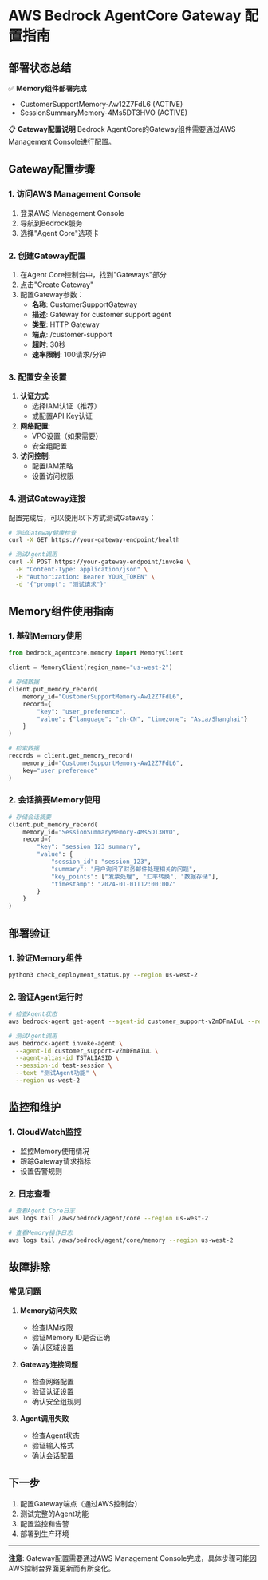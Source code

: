 # AWS Bedrock AgentCore Gateway 配置指南

## 部署状态总结

✅ **Memory组件部署完成**
- CustomerSupportMemory-Aw12Z7FdL6 (ACTIVE)
- SessionSummaryMemory-4Ms5DT3HVO (ACTIVE)

📋 **Gateway配置说明**
Bedrock AgentCore的Gateway组件需要通过AWS Management Console进行配置。

## Gateway配置步骤

### 1. 访问AWS Management Console
1. 登录AWS Management Console
2. 导航到Bedrock服务
3. 选择"Agent Core"选项卡

### 2. 创建Gateway配置
1. 在Agent Core控制台中，找到"Gateways"部分
2. 点击"Create Gateway"
3. 配置Gateway参数：
   - **名称**: CustomerSupportGateway
   - **描述**: Gateway for customer support agent
   - **类型**: HTTP Gateway
   - **端点**: /customer-support
   - **超时**: 30秒
   - **速率限制**: 100请求/分钟

### 3. 配置安全设置
1. **认证方式**: 
   - 选择IAM认证（推荐）
   - 或配置API Key认证
2. **网络配置**:
   - VPC设置（如果需要）
   - 安全组配置
3. **访问控制**:
   - 配置IAM策略
   - 设置访问权限

### 4. 测试Gateway连接
配置完成后，可以使用以下方式测试Gateway：

```bash
# 测试Gateway健康检查
curl -X GET https://your-gateway-endpoint/health

# 测试Agent调用
curl -X POST https://your-gateway-endpoint/invoke \
  -H "Content-Type: application/json" \
  -H "Authorization: Bearer YOUR_TOKEN" \
  -d '{"prompt": "测试请求"}'
```

## Memory组件使用指南

### 1. 基础Memory使用
```python
from bedrock_agentcore.memory import MemoryClient

client = MemoryClient(region_name="us-west-2")

# 存储数据
client.put_memory_record(
    memory_id="CustomerSupportMemory-Aw12Z7FdL6",
    record={
        "key": "user_preference",
        "value": {"language": "zh-CN", "timezone": "Asia/Shanghai"}
    }
)

# 检索数据
records = client.get_memory_record(
    memory_id="CustomerSupportMemory-Aw12Z7FdL6",
    key="user_preference"
)
```

### 2. 会话摘要Memory使用
```python
# 存储会话摘要
client.put_memory_record(
    memory_id="SessionSummaryMemory-4Ms5DT3HVO",
    record={
        "key": "session_123_summary",
        "value": {
            "session_id": "session_123",
            "summary": "用户询问了财务邮件处理相关的问题",
            "key_points": ["发票处理", "汇率转换", "数据存储"],
            "timestamp": "2024-01-01T12:00:00Z"
        }
    }
)
```

## 部署验证

### 1. 验证Memory组件
```bash
python3 check_deployment_status.py --region us-west-2
```

### 2. 验证Agent运行时
```bash
# 检查Agent状态
aws bedrock-agent get-agent --agent-id customer_support-vZmDFmAIuL --region us-west-2

# 测试Agent调用
aws bedrock-agent invoke-agent \
  --agent-id customer_support-vZmDFmAIuL \
  --agent-alias-id TSTALIASID \
  --session-id test-session \
  --text "测试Agent功能" \
  --region us-west-2
```

## 监控和维护

### 1. CloudWatch监控
- 监控Memory使用情况
- 跟踪Gateway请求指标
- 设置告警规则

### 2. 日志查看
```bash
# 查看Agent Core日志
aws logs tail /aws/bedrock/agent/core --region us-west-2

# 查看Memory操作日志
aws logs tail /aws/bedrock/agent/core/memory --region us-west-2
```

## 故障排除

### 常见问题
1. **Memory访问失败**
   - 检查IAM权限
   - 验证Memory ID是否正确
   - 确认区域设置

2. **Gateway连接问题**
   - 检查网络配置
   - 验证认证设置
   - 确认安全组规则

3. **Agent调用失败**
   - 检查Agent状态
   - 验证输入格式
   - 确认会话配置

## 下一步

1. 配置Gateway端点（通过AWS控制台）
2. 测试完整的Agent功能
3. 配置监控和告警
4. 部署到生产环境

---

**注意**: Gateway配置需要通过AWS Management Console完成，具体步骤可能因AWS控制台界面更新而有所变化。